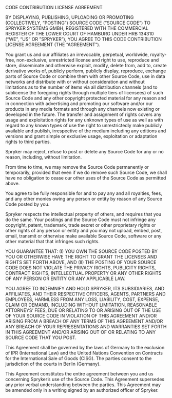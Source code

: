 CODE CONTRIBUTION LICENSE AGREEMENT

BY DISPLAYING, PUBLISHING, UPLOADING OR PROMOTING (COLLECTIVELY, “POSTING”) SOURCE CODE (“SOURCE CODE”)
TO SPRYKER SYSTEMS GMBH, REGISTERED WITH THE COMMERCIAL REGISTER OF THE LOWER COURT OF HAMBURG UNDER
HRB 134310 (“WE”, “US” OR ”SPRYKER”), YOU AGREE TO THIS CODE CONTRIBUTION LICENSE AGREEMENT (THE “AGREEMENT”).

You grant us and our affiliates an irrevocable, perpetual, worldwide, royalty-free, non-exclusive, unrestricted
license and right to use, reproduce and store, disseminate and otherwise exploit, modify, delete from, add to,
create derivative works of, publicly perform, publicly display, reproduce, exchange parts of Source Code or combine them with
other Source Code, use in data networks and distribute with or without consideration and without limitations as to the
number of items via all distribution channels (and to sublicense the foregoing rights through multiple tiers of licensees)
of such Source Code and any other copyright protected material for any reason and in connection with advertising and
promoting our software and/or our products in any media formats and through any channels now existing or developed in
the future. The transfer and assignment of rights covers any usage and exploitation rights for any unknown types of use
as well as with regard to any known types of use the right to unrestrictedly make publicly available and publish,
irrespective of the medium including any editions and versions and grant simple or exclusive usage, exploitation or
adaptation rights to third parties.

Spryker may reject, refuse to post or delete any Source Code for any or no reason, including, without limitation.

From time to time, we may remove the Source Code permanently or temporarily, provided that even if we do remove such
Source Code, we shall have no obligation to cease our other uses of the Source Code as permitted above.

You agree to be fully responsible for and to pay any and all royalties, fees, and any other monies owing any person or
entity by reason of any Source Code posted by you.

Spryker respects the intellectual property of others, and requires that you do the same. Your postings and the Source Code
must not infringe any copyright, patent, trademark, trade secret or other proprietary rights or other rights of any person
or entity and you may not upload, embed, post, email, transmit or otherwise make available Source Code, software or any other
material that that infringes such rights.

YOU GUARANTEE THAT: (I) YOU OWN THE SOURCE CODE POSTED BY YOU OR OTHERWISE HAVE THE RIGHT TO GRANT THE LICENSES AND RIGHTS
SET FORTH ABOVE, AND (II) THE POSTING OF YOUR SOURCE CODE DOES NOT VIOLATE THE PRIVACY RIGHTS, PUBLICITY RIGHTS, CONTRACT RIGHTS,
INTELLECTUAL PROPERTY OR ANY OTHER RIGHTS OF ANY PERSON OR ENTITY OR ANY APPLICABLE LAW.

YOU AGREE TO INDEMNIFY AND HOLD SPRYKER, ITS SUBSIDIARIES, AND AFFILIATES, AND THEIR RESPECTIVE OFFICERS, AGENTS, PARTNERS
AND EMPLOYEES, HARMLESS FROM ANY LOSS, LIABILITY, COST, EXPENSE, CLAIM OR DEMAND, INCLUDING WITHOUT LIMITATION, REASONABLE
ATTORNEYS’ FEES, DUE OR RELATING TO OR ARISING OUT OF THE USE OF YOUR SOURCE CODE IN VIOLATION OF THIS AGREEMENT AND/OR
ARISING FROM A BREACH OF ANY TERMS OF THIS AGREEMENT AND/OR ANY BREACH OF YOUR REPRESENTATIONS AND WARRANTIES SET FORTH IN
THIS AGREEMENT AND/OR ARISING OUT OF OR RELATING TO ANY SOURCE CODE THAT YOU POST.

This Agreement shall be governed by the laws of Germany to the exclusion of IPR (International Law) and the United Nations Convention
on Contracts for the International Sale of Goods (CISG). The parties consent to the jurisdiction of the courts in Berlin (Germany).

This Agreement constitutes the entire agreement between you and us concerning Spryker’s use of the Source Code. This Agreement
supersedes any prior verbal understanding between the parties. This Agreement may be amended only in a writing signed by an authorized officer of Spryker.












